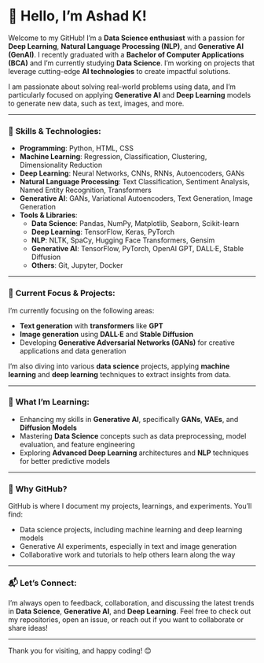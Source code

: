 # 👋 Hello, I’m Ashad K!

Welcome to my GitHub! I’m a **Data Science enthusiast** with a passion for **Deep Learning**, **Natural Language Processing (NLP)**, and **Generative AI (GenAI)**. I recently graduated with a **Bachelor of Computer Applications (BCA)** and I’m currently studying **Data Science**. I’m working on projects that leverage cutting-edge **AI technologies** to create impactful solutions.

I am passionate about solving real-world problems using data, and I’m particularly focused on applying **Generative AI** and **Deep Learning** models to generate new data, such as text, images, and more.

---

### 🔧 **Skills & Technologies**:
- **Programming**: Python, HTML, CSS
- **Machine Learning**: Regression, Classification, Clustering, Dimensionality Reduction
- **Deep Learning**: Neural Networks, CNNs, RNNs, Autoencoders, GANs
- **Natural Language Processing**: Text Classification, Sentiment Analysis, Named Entity Recognition, Transformers
- **Generative AI**: GANs, Variational Autoencoders, Text Generation, Image Generation
- **Tools & Libraries**: 
  - **Data Science**: Pandas, NumPy, Matplotlib, Seaborn, Scikit-learn
  - **Deep Learning**: TensorFlow, Keras, PyTorch
  - **NLP**: NLTK, SpaCy, Hugging Face Transformers, Gensim
  - **Generative AI**: TensorFlow, PyTorch, OpenAI GPT, DALL·E, Stable Diffusion
  - **Others**: Git, Jupyter, Docker

---

### 🚀 **Current Focus & Projects**:
I’m currently focusing on the following areas:
- **Text generation** with **transformers** like **GPT**
- **Image generation** using **DALL·E** and **Stable Diffusion**
- Developing **Generative Adversarial Networks (GANs)** for creative applications and data generation

I’m also diving into various **data science** projects, applying **machine learning** and **deep learning** techniques to extract insights from data.

---

### 🌱 **What I’m Learning**:
- Enhancing my skills in **Generative AI**, specifically **GANs**, **VAEs**, and **Diffusion Models**
- Mastering **Data Science** concepts such as data preprocessing, model evaluation, and feature engineering
- Exploring **Advanced Deep Learning** architectures and **NLP** techniques for better predictive models

---

### 🌟 **Why GitHub?**
GitHub is where I document my projects, learnings, and experiments. You’ll find:
- Data science projects, including machine learning and deep learning models
- Generative AI experiments, especially in text and image generation
- Collaborative work and tutorials to help others learn along the way

---

### 📬 **Let’s Connect**:
I’m always open to feedback, collaboration, and discussing the latest trends in **Data Science**, **Generative AI**, and **Deep Learning**. Feel free to check out my repositories, open an issue, or reach out if you want to collaborate or share ideas!

---

Thank you for visiting, and happy coding! 😊

